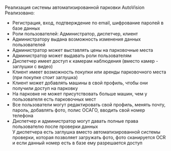 Реализация системы автоматизированной парковки AutoVision           
Реализовано:            
 - Регистрация, вход, подтверждение по email, шифрование паролей в базе данных
 - Роли пользователей: Администратор, диспетчер, клиент
 - Администратору выдана возможность изменения данных пользователей
 - Администратор может выставлять цены на парковочные места
 - Администратор может выдавать роли пользователям
 - Диспетчер имеет доступ к камерам наблюдения (вместо камер - заглушки с видео)
 - Клиент имеет возможность покупки или аренды парковочного места (при покупке стоит заглушка)
 - Клиент может добавлять машины в свой профиль, чтобы они получили доступ на парковку
 - На парковке не может присутствовать больше машин, чем у пользователя есть парковочных мест
 - Все пользователи могут редактировать свой профиль, менять почту, пароль, добавлять фото, полис ОСАГО, вводить свой номер телефона
 - Диспетчер и администратор могут давать полные права пользователю после проверки данных            
У диспетчера есть заглушка вместо автоматизированной системы проверки, которая позволяет загружать фото, фото сканируется OCR и если данный номер есть в базе ему разрешается доступ
